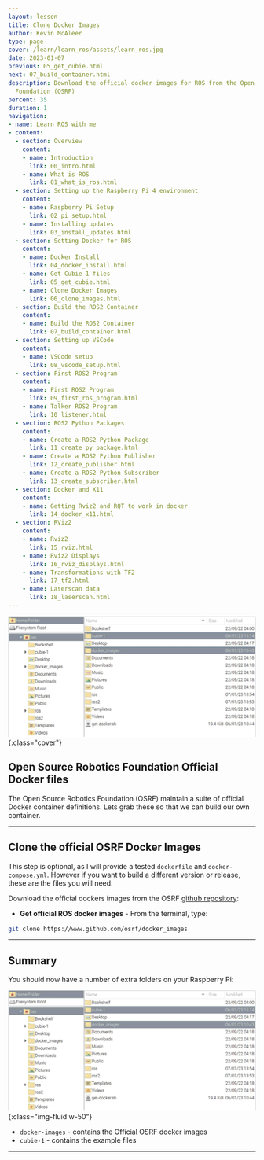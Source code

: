 ```yaml
---
layout: lesson
title: Clone Docker Images
author: Kevin McAleer
type: page
cover: /learn/learn_ros/assets/learn_ros.jpg
date: 2023-01-07
previous: 05_get_cubie.html
next: 07_build_container.html
description: Download the official docker images for ROS from the Open Source Robotics
  Foundation (OSRF)
percent: 35
duration: 1
navigation:
- name: Learn ROS with me
- content:
  - section: Overview
    content:
    - name: Introduction
      link: 00_intro.html
    - name: What is ROS
      link: 01_what_is_ros.html
  - section: Setting up the Raspberry Pi 4 environment
    content:
    - name: Raspberry Pi Setup
      link: 02_pi_setup.html
    - name: Installing updates
      link: 03_install_updates.html
  - section: Setting Docker for ROS
    content:
    - name: Docker Install
      link: 04_docker_install.html
    - name: Get Cubie-1 files
      link: 05_get_cubie.html
    - name: Clone Docker Images
      link: 06_clone_images.html
  - section: Build the ROS2 Container
    content:
    - name: Build the ROS2 Container
      link: 07_build_container.html
  - section: Setting up VSCode
    content:
    - name: VSCode setup
      link: 08_vscode_setup.html
  - section: First ROS2 Program
    content:
    - name: First ROS2 Program
      link: 09_first_ros_program.html
    - name: Talker ROS2 Program
      link: 10_listener.html
  - section: ROS2 Python Packages
    content:
    - name: Create a ROS2 Python Package
      link: 11_create_py_package.html
    - name: Create a ROS2 Python Publisher
      link: 12_create_publisher.html
    - name: Create a ROS2 Python Subscriber
      link: 13_create_subscriber.html
  - section: Docker and X11
    content:
    - name: Getting Rviz2 and RQT to work in docker
      link: 14_docker_x11.html
  - section: RViz2
    content:
    - name: Rviz2
      link: 15_rviz.html
    - name: Rviz2 Displays
      link: 16_rviz_displays.html
    - name: Transformations with TF2
      link: 17_tf2.html
    - name: Laserscan data
      link: 18_laserscan.html
---
```



![A list of Folders on the Raspberry Pi](assets/folders.jpg){:class="cover"}

## Open Source Robotics Foundation Official Docker files

The Open Source Robotics Foundation (OSRF) maintain a suite of official Docker container definitions. Lets grab these so that we can build our own container.

---

## Clone the official OSRF Docker Images

This step is optional, as I will provide a tested `dockerfile` and `docker-compose.yml`. However if you want to build a different version or release, these are the files you will need.

Download the official dockers images from the OSRF [github repository](https://www.github.com/osrf/docker_images):

* **Get official ROS docker images** - From the terminal, type:

```bash
git clone https://www.github.com/osrf/docker_images
```

---

## Summary

You should now have a number of extra folders on your Raspberry Pi:

![A list of Folders on the Raspberry Pi](assets/folders.jpg){:class="img-fluid w-50"}

* `docker-images` - contains the Official OSRF docker images
* `cubie-1` - contains the example files

---
